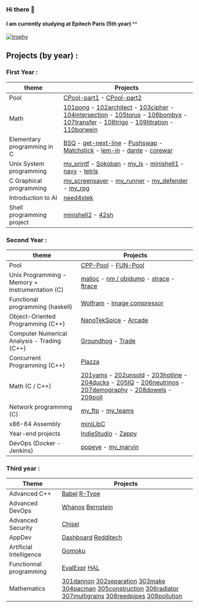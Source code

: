 ### Hi there 👋
#### I am currently studying at Epitech Paris (5th year) ^^


[![trophy](https://github-profile-trophy.vercel.app/?username=Nekory23&theme=chalk)](https://github.com/ryo-ma/github-profile-trophy)

## Projects (by year) :
### First Year :
| theme                       | Projects |
|-----------------------------|----------|
| Pool                        | [CPool-part1](https://github.com/Nekory23/CPool_2019-Part1) - [CPool-part2](https://github.com/Nekory23/CPool_2019-Part2) |
| Math                        | [101pong](https://github.com/Nekory23/101pong) - [102architect](https://github.com/Nekory23/102architect) - [103cipher](https://github.com/Nekory23/103cipher) - [104intersection](https://github.com/Nekory23/104intersection) - [105torus](https://github.com/Nekory23/105torus) - [106bombyx](https://github.com/Nekory23/106bombyx) - [107transfer](https://github.com/Nekory23/107transfer) - [108trigo](https://github.com/Nekory23/108trigo) - [109titration](https://github.com/Nekory23/109titration) - [110borwein](https://github.com/Nekory23/110borwein)         |
| Elementary programming in C | [BSQ](https://github.com/Nekory23/BSQ) - [get-next-line](https://github.com/Nekory23/get_next_line) - [Pushswap](https://github.com/Nekory23/Pushswap) - [Matchstick](https://github.com/Nekory23/Matchstick) - [lem-in](https://github.com/Nekory23/lem-in) - [dante](https://github.com/Nekory23/dante) - [corewar](https://github.com/Nekory23/corewar) |
| Unix System programming     | [my_printf](https://github.com/Nekory23/my_printf) - [Sokoban](https://github.com/Nekory23/Sokoban) - [my_ls](https://github.com/Nekory23/my_ls) - [minishell1](https://github.com/Nekory23/minishell1) - [navy](https://github.com/Nekory23/navy) - [tetris](https://github.com/Nekory23/tetris) |
| C Graphical programming     | [my_screensaver](https://github.com/Nekory23/my_screensaver) - [my_runner](https://github.com/Nekory23/my_runner) - [my_defender](https://github.com/Nekory23/my_defender) - [my_rpg](https://github.com/Nekory23/my_RPG) |
| Introduction to AI          | [need4stek](https://github.com/Nekory23/need4stek)  |
| Shell programming project   | [minishell2](https://github.com/Nekory23/minishell2) - [42sh](https://github.com/Nekory23/42sh) |

### Second Year :
| theme                                           | Projects                                                        |
|-------------------------------------------------|-----------------------------------------------------------------|
| Pool                                            | [CPP-Pool](https://github.com/Nekory23/CPP_Pool_2020) - [FUN-Pool](https://github.com/Nekory23/FUN_Pool_2020)|
| Unix Programming - Memory + Instrumentation (C) | [malloc](https://github.com/Nekory23/malloc) - [nm / objdump](https://github.com/Nekory23/nm-objdump) - [strace](https://github.com/Nekory23/strace) - [ftrace](https://github.com/Nekory23/ftrace) |
| Functional programming (haskell)                | [Wolfram](https://github.com/Nekory23/Wolfram) - [Image compressor](https://github.com/Nekory23/Image-Compressor) |
| Object-Oriented Programming (C++)               | [NanoTekSpice](https://github.com/Nekory23/NanoTekSpice) - [Arcade](https://github.com/Nekory23/Arcade) |
| Computer Numerical Analysis - Trading (C++)     | [Groundhog](https://github.com/Nekory23/Groundhog) - [Trade](https://github.com/Nekory23/Trade) |
| Concurrent Programming (C++)                    | [Plazza](https://github.com/Nekory23/Plazza) |
| Math (C / C++)                                  | [201yams](https://github.com/Nekory23/201yams) - [202unsold](https://github.com/Nekory23/202unsold) - [203hotline](https://github.com/Nekory23/203hotline) - [204ducks](https://github.com/Nekory23/204ducks) - [205IQ](https://github.com/Nekory23/205IQ) - [206neutrinos](https://github.com/Nekory23/206neutrinos) - [207demography](https://github.com/Nekory23/207demography) - [208dowels](https://github.com/Nekory23/208dowels) - [209poll](https://github.com/Nekory23/209poll) |
| Network programming (C)                         | [my_ftp](https://github.com/Nekory23/my_ftp) - [my_teams](https://github.com/Nekory23/my_Teams) |
| x86-64 Assembly                                 | [miniLibC](https://github.com/Nekory23/MinilibC) |
| Year-end projects                               | [IndieStudio](https://github.com/Nekory23/IndieStudio/tree/main) - [Zappy](https://github.com/Nekory23/Zappy/tree/main) |
| DevOps (Docker - Jenkins)                       | [popeye](https://github.com/Nekory23/Popeye) - [my_marvin](https://github.com/Nekory23/my_marvin) |

### Third year :
| Theme                       | Projects                    |
|-----------------------------|-----------------------------|
| Advanced C++                | [Babel]() [R-Type]()        |
| Advanced DevOps             | [Whanos]() [Bernstein]()    |
| Advanced Security           | [Chisel]()                  |
| AppDev                      | [Dashboard]() [Redditech]() |
| Artificial Intelligence     | [Gomoku]()                  |
| Functionnal programming     | [EvalExpr]() [HAL]()        |
| Mathematics                 | [301dannon]() [302separation]() [303make]() [304pacman]() [305construction]() [306radiator]() [307multigrains]() [308reedpipes]() [309pollution]()         |

<!--
**Nekory23/Nekory23** is a ✨ _special_ ✨ repository because its `README.md` (this file) appears on your GitHub profile.

Here are some ideas to get you started:

- 🔭 I’m currently working on ...
- 🌱 I’m currently learning ...
- 👯 I’m looking to collaborate on ...
- 🤔 I’m looking for help with ...
- 💬 Ask me about ...
- 📫 How to reach me: ...
- 😄 Pronouns: ...
- ⚡ Fun fact: ...
-->
